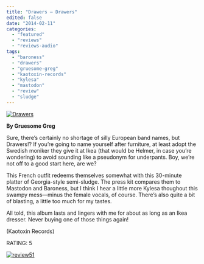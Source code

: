 ```yaml
---
title: "Drawers – Drawers"
edited: false
date: "2014-02-11"
categories:
  - "featured"
  - "reviews"
  - "reviews-audio"
tags:
  - "baroness"
  - "drawers"
  - "gruesome-greg"
  - "kaotoxin-records"
  - "kylesa"
  - "mastodon"
  - "review"
  - "sludge"
---
```


[![Drawers](http://www.hellbound.ca/wp-content/uploads/2014/02/Drawers.png)](http://www.hellbound.ca/wp-content/uploads/2014/02/Drawers.png)

**By Gruesome Greg**

Sure, there’s certainly no shortage of silly European band names, but Drawers!? If you’re going to name yourself after furniture, at least adopt the Swedish moniker they give it at Ikea (that would be Helmer, in case you’re wondering) to avoid sounding like a pseudonym for underpants. Boy, we’re not off to a good start here, are we?

This French outfit redeems themselves somewhat with this 30-minute platter of Georgia-style semi-sludge. The press kit compares them to Mastodon and Baroness, but I think I hear a little more Kylesa thoughout this swampy mess—minus the female vocals, of course. There’s also quite a bit of blasting, a little too much for my tastes.

All told, this album lasts and lingers with me for about as long as an Ikea dresser. Never buying one of those things again!

(Kaotoxin Records)

RATING: 5

[![review51](http://www.hellbound.ca/wp-content/uploads/2009/06/review51.png)](http://www.hellbound.ca/wp-content/uploads/2009/06/review51.png)
